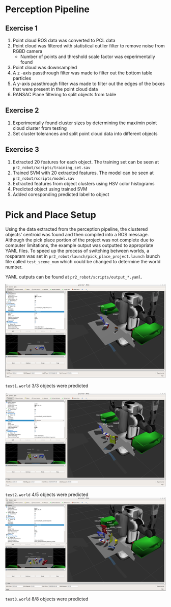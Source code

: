 [predicted1]: ./pictures/predicted1.PNG
[predicted2]: ./pictures/predicted2.PNG
[predicted3]: ./pictures/predicted3.PNG

# Perception Pipeline
## Exercise 1
1. Point cloud ROS data was converted to PCL data
2. Point cloud was filtered with statistical outlier filter to remove noise from RGBD camera
    - Number of points and threshold scale factor was experimentally found
3. Point cloud was downsampled
4. A z -axis passthrough filter was made to filter out the bottom table particles
5. A y-axis passthrough filter was made to filter out the edges of the boxes that were present in the point cloud data
6. RANSAC Plane filtering to split objects from table
## Exercise 2
1. Experimentally found cluster sizes by determining the max/min point cloud cluster from testing
2. Set cluster tolerances and split point cloud data into different objects

## Exercise 3
1. Extracted 20 features for each object. The training set can be seen at `pr2_robot/scripts/training_set.sav`
2. Trained SVM with 20 extracted features. The model can be seen at `pr2_robot/scripts/model.sav`
3. Extracted features from object clusters using HSV color histograms
4. Predicted object using trained SVM
5. Added coresponding predicted label to object

# Pick and Place Setup
Using the data extracted from the perception pipeline, the clustered objects' centroid was found and then compiled into a ROS message. Although the pick place portion of the project was not complete due to computer limitations, the example output was outputted to appropriate YAML files. To speed up the process of switching between worlds, a rosparam was set in `pr2_robot/launch/pick_place_project.launch` launch file called `test_scene_num` which could be changed to determine the world number.

YAML outputs can be found at `pr2_robot/scripts/output_*.yaml`.

![alt text][predicted1]


`test1.world`
3/3 objects were predicted

![alt text][predicted2]


`test2.world`
4/5 objects were predicted
![alt text][predicted3]


`test3.world`
8/8 objects were predicted
